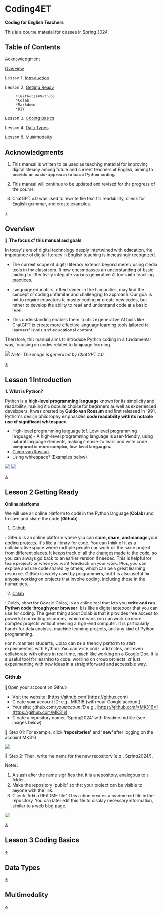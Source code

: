 # Coding4ET
**Coding for English Teachers**

This is a course material for classes in Spring 2024.

## Table of Contents

[Acknowledgment](#Acknowledgments)

[Overview](#Overview)

Lesson 1. [Introduction](#Lesson-1-Introduction)

Lesson 2. [Getting Ready](#Lesson-2-Getting-Ready)

         *[Github](#Github)
         *Colab
         *Markdown
         *DIY

Lesson 3. [Coding Basics](#Lesson-3-Coding-Basics)

Lesson 4. [Data Types](#Lesson-4-Data-Types)

Lesson 5. [Multimodality](#multimodality)


## Acknowledgments

1. This manual is written to be used as teaching material for improving digital literacy among future and current teachers of English, aiming to provide an easier approach to basic Python coding.

2. This manual will continue to be updated and revised for the progress of the course.

3. ChatGPT 4.0 was used to rewrite the text for readability, check for English grammar, and create examples.

[🔝](#Coding4ET)

## Overview

🐾 **The focus of this manual and goals**

In today's era of digital technology deeply intertwined with education, the importance of digital literacy in English teaching is increasingly recognized. 

* The current scope of digital literacy extends beyond merely using media tools in the classroom. It now encompasses an understanding of basic coding to effectively integrate various generative AI tools into teaching practices. 

* Language educators, often trained in the humanities, may find the concept of coding unfamiliar and challenging to approach. Our goal is not to require educators to master coding or create new codes, but rather to develop the ability to read and understand code at a basic level. 

* This understanding enables them to utilize generative AI tools like ChatGPT to create more effective language learning tools tailored to learners' levels and educational content. 

Therefore, this manual aims to introduce Python coding in a fundamental way, focusing on codes related to language learning.

![](https://github.com/MK316/Coding4ET/raw/main/images/image00.png)
*Note: The image is generated by ChatGPT 4.0*

[🔝](#Coding4ET)

## Lesson 1 Introduction
**1. What is Python?**

Python is a **high-level programming language** known for its simplicity and readability, making it a popular choice for beginners as well as experienced developers. It was created by **Guido van Rossum** and first released in 1991. Python's design philosophy emphasizes **code readability with its notable use of significant whitespace.**

* High-level programming language (cf. Low-level programming language) - A high-level programming language is user-friendly, using natural language elements, making it easier to learn and write code compared to more complex, low-level languages.
* [Guido van Rossum](https://gvanrossum.github.io/)
* Using whitespace? (Examples below)

![](https://github.com/MK316/Coding4ET/raw/main/images/whitespace1.png)
![](https://github.com/MK316/Coding4ET/raw/main/images/whitespace2.png)


[🔝](#Coding4ET)

## Lesson 2 Getting Ready

**Online platforms**

We will use an online platform to code in the Python language (**Colab**) and to save and share the code (**Github**).

1. [Github](https://github.com)

: GitHub is an online platform where you can **store, share, and manage** your coding projects. It's like a library for code. You can think of it as a collaborative space where multiple people can work on the same project from different places. It keeps track of all the changes made to the code, so you can always go back to an earlier version if needed. This is helpful for team projects or when you want feedback on your work. Plus, you can explore and use code shared by others, which can be a great learning resource. GitHub is widely used by programmers, but it is also useful for anyone working on projects that involve coding, including those in the humanities.


2. [Colab](https://colab.google/)

: Colab, short for Google Colab, is an online tool that lets you **write and run Python code through your browser**. It is like a digital notebook that you can use for coding. The great thing about Colab is that it provides free access to powerful computing resources, which means you can work on more complex projects without needing a high-end computer. It is particularly handy for data analysis, machine learning projects, and any kind of Python programming.

For humanities students, Colab can be a friendly platform to start experimenting with Python. You can write code, add notes, and even collaborate with others in real-time, much like working on a Google Doc. It is a useful tool for learning to code, working on group projects, or just experimenting with new ideas in a straightforward and accessible way.

### Github
🐣Open your account on Github

* Visit the website: [https://github.com](https://github.com)
* Create your account ID: e.g., MK316 (with your Google account)
* Your site: github.com/*youraccountID*   e.g., [https://github.com/*MK316*](https://github.com/MK316)
* Create a repository named 'Spring2024' with Readme.md file (see images below)

🔘 Step 01: For example, click **'repositories'** and **'new'** after logging on the account MK316

![](https://github.com/MK316/Coding4ET/raw/main/images/image01.png)

🔘 Step 2: Then, write the name for the new repository (e.g., Spring2024/).

Notes:   

1. A slash after the name signifies that it is a repository, analogous to a folder.  
2. Make the repository 'public' so that your project can be visible to anyone with the link.  
3. Check 'Add a README file.' This action creates a readme.md file in the repository. You can later edit this file to display necessary information, similar to a web blog page.  

![](https://github.com/MK316/Coding4ET/raw/main/images/image02.png)


[🔝](#Coding4ET)

## Lesson 3 Coding Basics

[🔝](#Coding4ET)

## Data Types

[🔝](#Coding4ET)

## Multimodality

[🔝](#Coding4ET)



